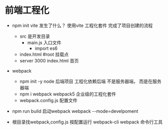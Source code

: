# 前端工程化

- npm init vite 发生了什么？
    使用vite 工程化套件 完成了项目创建的流程
    - src 是开发目录
        - main.js 入口文件
            - import es6
    - index.html #root 挂载点
    - server 3000 index.html 首页

- webpack 
    - npm init -y 
        node 后端项目 工程化依赖后端 不是服务器端， 而是在服务器端
    - npm i webpack webpack5
        企业级的工程化套件
    - webpack.config.js
        配置文件

- npm run build 
    启动webpack webpack --mode=develpoment
- 根目录找webpack,config.js 按配置运行
    webpack-cli webpack 命令行工具